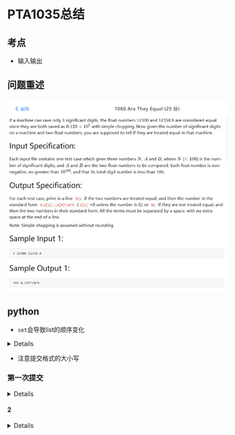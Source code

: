 # PTA1035总结
## 考点
- 输入输出

## 问题重述
![](https://raw.githubusercontent.com/ednow/cloudimg/main/githubio/20210704222059.png)


## python
+ `set`会导致list的顺序变化

<details>
    <summary>Details</summary>


![](https://raw.githubusercontent.com/ednow/cloudimg/main/githubio/20210704231750.png)

</details>

+ 注意提交格式的大小写

### 第一次提交

<details>
    <summary>Details</summary>


![](https://raw.githubusercontent.com/ednow/cloudimg/main/githubio/20210704234440.png)


</details>


#### 2
<details>
    <summary>Details</summary>


![](https://raw.githubusercontent.com/ednow/cloudimg/main/githubio/20210705000003.png)
</details>

